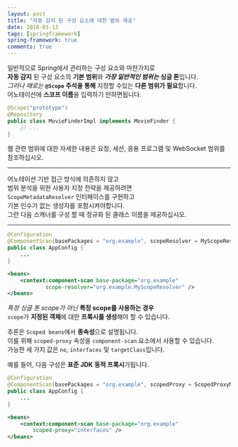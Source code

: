 ```yaml
---
layout: post
title: "자동 감지 된 구성 요소에 대한 범위 제공"
date: 2018-03-13
tags: [springframework]
spring-framework: true
comments: true
---
```



일반적으로 Spring에서 관리하는 구성 요소와 마찬가지로  
**자동 감지** 된 구성 요소의 **기본 범위**와 ***가장 일반적인 범위는*** **싱글 톤**입니다.  
*그러나 때로는* **`@Scope` 주석을 통해** 지정할 수있는 **다른 범위가 필요**합니다.  
어노테이션에 **스코프 이름**을 입력하기 만하면됩니다.  
~~~java
@Scope("prototype")
@Repository
public class MovieFinderImpl implements MovieFinder {
    // ...
}
~~~

웹 관련 범위에 대한 자세한 내용은 요청, 세션, 응용 프로그램 및 WebSocket 범위를 참조하십시오.  

---
어노테이션 기반 접근 방식에 의존하지 않고  
범위 분석을 위한 사용자 지정 전략을 제공하려면  
`ScopeMetadataResolver` 인터페이스를 구현하고  
기본 인수가 없는 생성자를 포함시켜야합니다.  
그런 다음 스캐너를 구성 할 때 정규화 된 클래스 이름을 제공하십시오.  

---
~~~java
@Configuration
@ComponentScan(basePackages = "org.example", scopeResolver = MyScopeResolver.class)
public class AppConfig {
    ...
}
~~~
~~~xml
<beans>
    <context:component-scan base-package="org.example"
            scope-resolver="org.example.MyScopeResolver" />
</beans>
~~~
*특정 싱글 톤 scope가 아닌* **특정 scope를 사용하는 경우**  
`scope`가 **지정된 객체**에 대한 **프록시를 생성**해야 할 수 있습니다.  

추론은 `Scoped beans`에서 **종속성**으로 설명됩니다.  
이를 위해 `scoped-proxy` 속성을 `component-scan` 요소에서 사용할 수 있습니다.  
가능한 세 가지 값은 `no`, `interfaces` 및 `targetClass`입니다.  

예를 들어, 다음 구성은 **표준 JDK 동적 프록시**가됩니다.  
~~~java
@Configuration
@ComponentScan(basePackages = "org.example", scopedProxy = ScopedProxyMode.INTERFACES)
public class AppConfig {
    ...
}
~~~
~~~xml
<beans>
    <context:component-scan base-package="org.example"
        scoped-proxy="interfaces" />
</beans>
~~~

